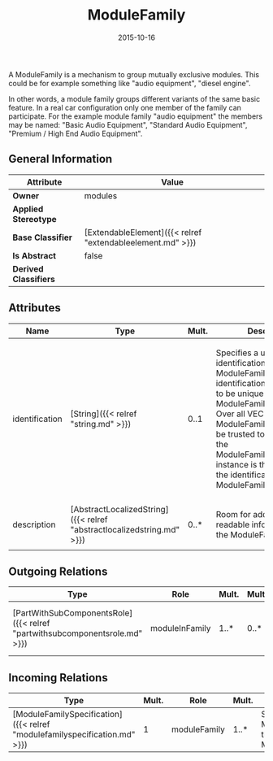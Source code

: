 ﻿---
title: ModuleFamily
toc: false
type: specs
date: "2015-10-16"
draft: false
specification: VEC
version: 1.1.2
documentType: "Recommendation"
elementType: Class
classes:
  - ModuleFamily
menu_name: vec-1.1.2
---
<p> A ModuleFamily is a mechanism to group mutually exclusive modules. This could be for example something like &quot;audio equipment&quot;, &quot;diesel engine&quot;.     </p>      <p> In other words, a module family groups different variants of the same basic feature. In a real car configuration only one member of the family can participate. For the example module family &quot;audio equipment&quot; the members may be named: &quot;Basic Audio Equipment&quot;, &quot;Standard Audio Equipment&quot;, &quot;Premium / High End Audio Equipment&quot;.     </p>

## General Information

| Attribute               | Value |
|-------------------------|-------|
| **Owner**               | modules |
| **Applied Stereotype**  |   |
| **Base Classifier**     | [ExtendableElement]({{< relref "extendableelement.md" >}})<br/>  |
| **Is Abstract**         | false |
| **Derived Classifiers** |   |

## Attributes
|  Name  |  Type  |  Mult.  |  Description  |  Owning Classifier  |
|--------|--------|---------|---------------|--------------|
|identification | [String]({{< relref "string.md" >}}) | 0..1 | <p> Specifies a unique identification of the ModuleFamily. The identification is guaranteed to be unique within the ModuleFamilySpecification. Over all VEC-documents a ModuleFamily-instance can be trusted to be the same if the ModuleFamilySpecification-instance is the same and the identification of the ModuleFamily is the same.      </p> | [ModuleFamily]({{< relref "modulefamily.md" >}}) |
|description | [AbstractLocalizedString]({{< relref "abstractlocalizedstring.md" >}}) | 0..* | <p>Room for additional, human readable information about the ModuleFamily. </p> | [ModuleFamily]({{< relref "modulefamily.md" >}}) |

## Outgoing Relations
|    Type  |   Role   |   Mult.   |   Mult.   |   Description   |
|----------|----------|-----------|-----------|-----------------|
| [PartWithSubComponentsRole]({{< relref "partwithsubcomponentsrole.md" >}}) | moduleInFamily | 1..* | 0..* | References the Modules that belong to the ModuleFamily. |
##  Incoming Relations
|    Type  |   Mult.  |   Role    |   Mult.   |   Description  |
|----------|----------|-----------|-----------|----------------|
| [ModuleFamilySpecification]({{< relref "modulefamilyspecification.md" >}}) | 1 | moduleFamily | 1..* | Specifies the ModuleFamilies defined in the ModuleFamilySpecification. |
